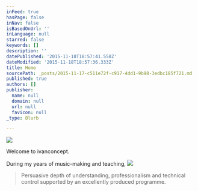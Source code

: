 ```yaml
---
inFeed: true
hasPage: false
inNav: false
isBasedOnUrl: ''
inLanguage: null
starred: false
keywords: []
description: ''
datePublished: '2015-11-18T18:57:41.558Z'
dateModified: '2015-11-18T18:57:36.333Z'
title: Home
sourcePath: _posts/2015-11-17-c511e72f-c917-4dd1-9b98-3edbc185f721.md
published: true
authors: []
publisher:
  name: null
  domain: null
  url: null
  favicon: null
_type: Blurb

---
```

![](https://the-grid-user-content.s3-us-west-2.amazonaws.com/6cfe083a-4167-4c5a-8b98-fdc6146678d5.jpg)

Welcome to ivanconcept.

During my years of music-making and teaching, ![](https://the-grid-user-content.s3-us-west-2.amazonaws.com/530e9628-3e17-4c29-b4e4-6bf142f2d0e2.gif)

> Persuasive depth of understanding, professionalism and technical control supported by an excellently produced programme.